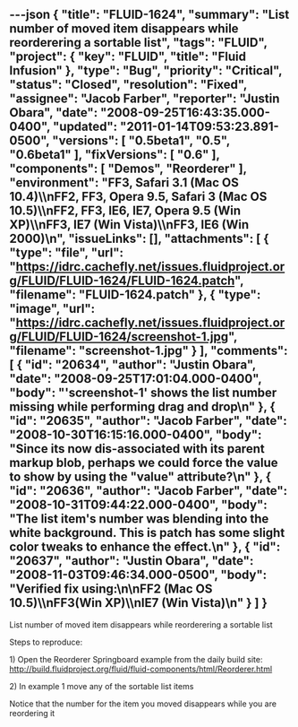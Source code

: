 ---json
{
  "title": "FLUID-1624",
  "summary": "List number of moved item disappears while reorderering a sortable list",
  "tags": "FLUID",
  "project": {
    "key": "FLUID",
    "title": "Fluid Infusion"
  },
  "type": "Bug",
  "priority": "Critical",
  "status": "Closed",
  "resolution": "Fixed",
  "assignee": "Jacob Farber",
  "reporter": "Justin Obara",
  "date": "2008-09-25T16:43:35.000-0400",
  "updated": "2011-01-14T09:53:23.891-0500",
  "versions": [
    "0.5beta1",
    "0.5",
    "0.6beta1"
  ],
  "fixVersions": [
    "0.6"
  ],
  "components": [
    "Demos",
    "Reorderer"
  ],
  "environment": "FF3, Safari 3.1 (Mac OS 10.4)\\\nFF2, FF3, Opera 9.5, Safari 3 (Mac OS 10.5)\\\nFF2, FF3, IE6, IE7, Opera 9.5 (Win XP)\\\nFF3, IE7 (Win Vista)\\\nFF3, IE6 (Win 2000)\n",
  "issueLinks": [],
  "attachments": [
    {
      "type": "file",
      "url": "https://idrc.cachefly.net/issues.fluidproject.org/FLUID/FLUID-1624/FLUID-1624.patch",
      "filename": "FLUID-1624.patch"
    },
    {
      "type": "image",
      "url": "https://idrc.cachefly.net/issues.fluidproject.org/FLUID/FLUID-1624/screenshot-1.jpg",
      "filename": "screenshot-1.jpg"
    }
  ],
  "comments": [
    {
      "id": "20634",
      "author": "Justin Obara",
      "date": "2008-09-25T17:01:04.000-0400",
      "body": "'screenshot-1' shows the list number missing while performing drag and drop\n"
    },
    {
      "id": "20635",
      "author": "Jacob Farber",
      "date": "2008-10-30T16:15:16.000-0400",
      "body": "Since its now dis-associated with its parent markup blob, perhaps we could force the value to show by using the \"value\" attribute?\n"
    },
    {
      "id": "20636",
      "author": "Jacob Farber",
      "date": "2008-10-31T09:44:22.000-0400",
      "body": "The list item's number was blending into the white background. This is patch has some slight color tweaks to enhance the effect.\n"
    },
    {
      "id": "20637",
      "author": "Justin Obara",
      "date": "2008-11-03T09:46:34.000-0500",
      "body": "Verified fix using:\n\nFF2 (Mac OS 10.5)\\\nFF3(Win XP)\\\nIE7 (Win Vista)\n"
    }
  ]
}
---
List number of moved item disappears while reorderering a sortable list

Steps to reproduce:

1\) Open the Reorderer Springboard example from the daily build site:\
<http://build.fluidproject.org/fluid/fluid-components/html/Reorderer.html>

2\) In example 1 move any of the sortable list items

Notice that the number for the item you moved disappears while you are reordering it

        